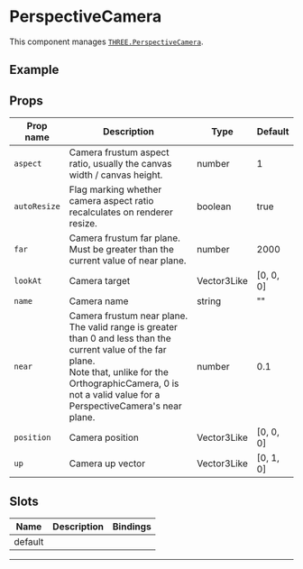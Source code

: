 # PerspectiveCamera

  <script setup>
  import PerspectiveCamera from '../../examples/PerspectiveCamera.vue'
  </script>

This component manages [`THREE.PerspectiveCamera`](https://threejs.org/docs/#api/en/cameras/PerspectiveCamera).

## Example

  <ClientOnly>
  <PerspectiveCamera />
  </ClientOnly>


## Props

| Prop name  | Description                                                                                                                                                                                                                       | Type        | Default            |
| ---------- | --------------------------------------------------------------------------------------------------------------------------------------------------------------------------------------------------------------------------------- | ----------- | ------------------ |
|` aspect     `| Camera frustum aspect ratio, usually the canvas width / canvas height.                                                                                                                                                            | number      | 1                  |
|` autoResize `| Flag marking whether camera aspect ratio recalculates on renderer resize.                                                                                                                                                         | boolean     | true               |
|` far        `| Camera frustum far plane.<br/>Must be greater than the current value of near plane.                                                                                                                                               | number      | 2000               |
|` lookAt     `| Camera target                                                                                                                                                                                                                     | Vector3Like | [0, 0, 0] |
|` name       `| Camera name                                                                                                                                                                                                                       | string      | ""                 |
|` near       `| Camera frustum near plane.<br/>The valid range is greater than 0 and less than the current value of the far plane.<br/>Note that, unlike for the OrthographicCamera, 0 is not a valid value for a PerspectiveCamera's near plane. | number      | 0.1                |
|` position   `| Camera position                                                                                                                                                                                                                   | Vector3Like | [0, 0, 0] |
|` up         `| Camera up vector                                                                                                                                                                                                                  | Vector3Like | [0, 1, 0] |

## Slots

| Name    | Description | Bindings |
| ------- | ----------- | -------- |
| default |             |          |

---

